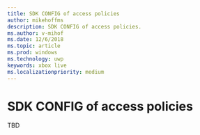 ```yaml
---
title: SDK CONFIG of access policies
author: mikehoffms
description: SDK CONFIG of access policies.
ms.author: v-mihof
ms.date: 12/6/2018
ms.topic: article
ms.prod: windows
ms.technology: uwp
keywords: xbox live
ms.localizationpriority: medium
---
```


# SDK CONFIG of access policies

TBD
